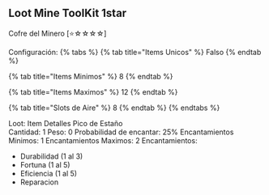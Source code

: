 ## Loot Mine ToolKit 1star

Cofre del Minero [⭐☆☆☆☆]

Configuración:
{% tabs %} {% tab title="Items Unicos" %} Falso {% endtab %}

{% tab title="Items Minimos" %} 8 {% endtab %}

{% tab title="Items Maximos" %} 12 {% endtab %}

{% tab title="Slots de Aire" %} 8 {% endtab %} {% endtabs %}

Loot:
Item	Detalles
Pico de Estaño	
Cantidad: 1
Peso: 0
Probabilidad de encantar: 25%
Encantamientos Minimos: 1
Encantamientos Maximos: 2
Encantamientos:
- Durabilidad (1 al 3)
- Fortuna (1 al 5)
- Eficiencia (1 al 5)
- Reparacion